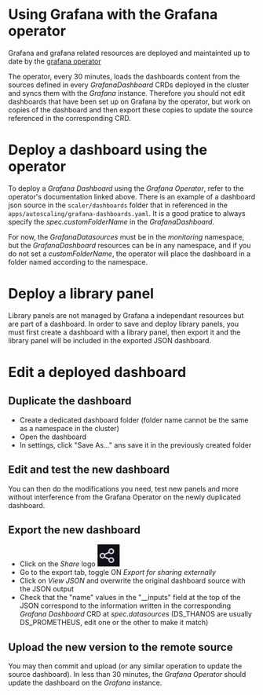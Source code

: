 # Using Grafana with the Grafana operator

Grafana and grafana related resources are deployed and maintainted up to date by the [grafana operator](https://github.com/grafana-operator/grafana-operator/tree/master/documentation)

The operator, every 30 minutes, loads the dashboards content from the sources defined in every *GrafanaDashboard* CRDs deployed in the cluster and syncs them with the *Grafana* instance. Therefore you should not edit dashboards that have been set up on Grafana by the operator, but work on copies of the dashboard and then export these copies to update the source referenced in the corresponding CRD.


# Deploy a dashboard using the operator

To deploy a *Grafana Dashboard* using the *Grafana Operator*, refer to the operator's documentation linked above. There is an example of a dashboard json source in the `scaler/dashboards` folder that in referenced in the `apps/autoscaling/grafana-dashboards.yaml`.
It is a good pratice to always specify the *spec.customFolderName* in the *GrafanaDashboard*.

For now, the *GrafanaDatasources* must be in the *monitoring* namespace, but the *GrafanaDashboard* resources can be in any namespace, and if you do not set a *customFolderName*, the operator will place the dashboard in a folder named according to the namespace.

# Deploy a library panel

Library panels are not managed by Grafana a independant resources but are part of a dashboard. In order to save and deploy library panels, you must first create a dashboard with a library panel, then export it and the library panel will be included in the exported JSON dashboard.

# Edit a deployed dashboard

## Duplicate the dashboard

 - Create a dedicated dashboard folder (folder name cannot be the same as a namespace in the cluster)
 - Open the dashboard
 - In settings, click "Save As..." ans save it in the previously created folder

## Edit and test the new dashboard

You can then do the modifications you need, test new panels and more without interference from the Grafana Operator on the newly duplicated dashboard.

## Export the new dashboard

 - Click on the *Share* logo ![](../img/share_grafana.png)
 - Go to the export tab, toggle ON *Export for sharing externally*
 - Click on *View JSON* and overwrite the original dashboard source with the JSON output
 - Check that the "name" values in the "__inputs" field at the top of the JSON correspond to the information written in the corresponding *Grafana Dashboard* CRD at *spec.datasources* (DS_THANOS are usually DS_PROMETHEUS, edit one or the other to make it match)

## Upload the new version to the remote source

You may then commit and upload (or any similar operation to update the source dashboard). In less than 30 minutes, the *Grafana Operator* should update the dashboard on the *Grafana* instance.
